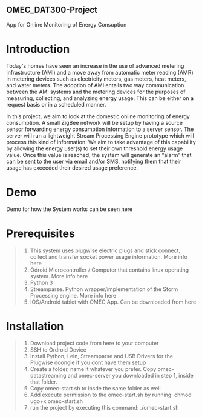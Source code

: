 ## OMEC_DAT300-Project
App for Online Monitoring of Energy Consuption

# Introduction

Today's homes have seen an increase in the use of advanced metering infrastructure (AMI) and a move away from automatic meter reading (AMR) in metering devices such as electricity meters, gas meters, heat meters, and water meters. The adoption of AMI entails two way communication between the AMI systems and the metering devices for the purposes of measuring, collecting, and analyzing energy usage. This can be either on a request basis or in a scheduled manner.

In this project, we aim to look at the domestic online monitoring of energy consumption. A small ZigBee network will be setup by having a source sensor forwarding energy consumption information to a server sensor. The server will run a lightweight Stream Processing Engine prototype which will process this kind of information. We aim to take advantage of this capability by allowing the energy user(s) to set their own threshold energy usage value. Once this value is reached, the system will generate an “alarm” that can be sent to the user via email and/or SMS, notifying them that their usage has exceeded their desired usage preference.

# Demo
Demo for how the System works can be seen here

# Prerequisites
> 1. This system uses plugwise electric plugs and stick connect, collect and transfer socket power usage information. More info here
> 2. Odroid Microcontroller / Computer that contains linux operating system. More info here
> 3. Python 3
> 4. Streamparse. Python wrapper/implementation of the Storm Processing engine. More info here
> 5. IOS/Android tablet with OMEC App. Can be downloaded from here

# Installation
> 1. Download project code from here to your computer
> 2. SSH to Ordroid Device
> 3. Install Python, Lein, Streamparse and USB Drivers for the Plugwise doongle if you dont have them setup
> 4. Create a folder, name it whatever you prefer. Copy omec-datastreaming and omec-server you downloaded in step 1, inside that folder.
> 5. Copy omec-start.sh to insde the same folder as well.
> 6. Add execute permission to the omec-start.sh by running: chmod ugo+x omec-start.sh
> 7. run the project by executing this command: ./omec-start.sh
